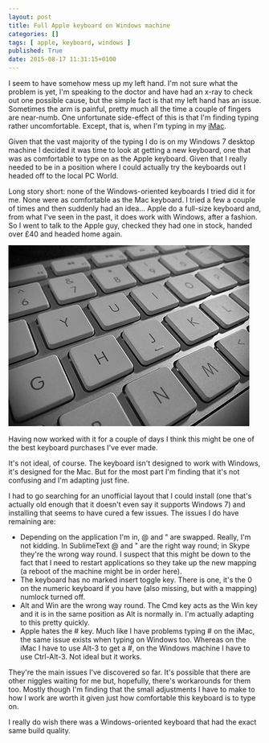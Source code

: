 ```yaml
---
layout: post
title: Full Apple keyboard on Windows machine
categories: []
tags: [ apple, keyboard, windows ]
published: True
date: 2015-08-17 11:31:15+0100
---
```


I seem to have somehow mess up my left hand. I'm not sure what the problem is
yet, I'm speaking to the doctor and have had an x-ray to check out one possible
cause, but the simple fact is that my left hand has an issue. Sometimes the
arm is painful, pretty much all the time a couple of fingers are near-numb.
One unfortunate side-effect of this is that I'm finding typing rather
uncomfortable. Except, that is, when I'm typing in my
[iMac](/2015/06/27/my-first-couple-of-weeks-with-an-imac.html).

Given that the vast majority of the typing I do is on my Windows 7 desktop
machine I decided it was time to look at getting a new keyboard, one that
was as comfortable to type on as the Apple keyboard. Given that I really needed
to be in a position where I could actually try the keyboards out I headed
off to the local PC World.

Long story short: none of the Windows-oriented keyboards I tried did it for me.
None were as comfortable as the Mac keyboard. I tried a few a couple of times
and then suddenly had an idea... Apple do a full-size keyboard and, from what
I've seen in the past, it does work with Windows, after a fashion. So I went
to talk to the Apple guy, checked they had one in stock, handed over £40 and
headed home again.

![Apple Keyboard](/attachments/2015/08/17/Apple-Keyboard.jpg)

Having now worked with it for a couple of days I think this might be one of
the best keyboard purchases I've ever made.

It's not ideal, of course. The keyboard isn't designed to work with Windows,
it's designed for the Mac. But for the most part I'm finding that it's not
confusing and I'm adapting just fine.

I had to go searching for an unofficial layout that I could install (one
that's actually old enough that it doesn't even say it supports Windows 7)
and installing that seems to have cured a few issues. The issues I do have
remaining are:

* Depending on the application I'm in, @ and " are swapped. Really, I'm not
kidding. In SublimeText @ and " are the right way round; in Skype they're the
wrong way round. I suspect that this might be down to the fact that I need
to restart applications so they take up the new mapping (a reboot of the machine
might be in order here).
* The keyboard has no marked insert toggle key. There is one, it's the 0 on
the numeric keyboard if you have (also missing, but with a mapping) numlock
turned off.
* Alt and Win are the wrong way round. The Cmd key acts as the Win key and it
is in the same position as Alt is normally in. I'm actually adapting to this
pretty quickly.
* Apple hates the # key. Much like I have problems typing # on the iMac, the
same issue exists when typing on Windows too. Whereas on the iMac I have to
use Alt-3 to get a #, on the Windows machine I have to use Ctrl-Alt-3. Not
ideal but it works.

They're the main issues I've discovered so far. It's possible that there are
other niggles waiting for me but, hopefully, there's workarounds for them too.
Mostly though I'm finding that the small adjustments I have to make to how I
work are worth it given just how comfortable this keyboard is to type on.

I really do wish there was a Windows-oriented keyboard that had the exact same
build quality.
